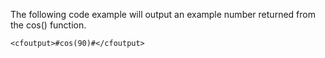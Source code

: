 The following code example will output an example number returned from the cos() function.

```lucee
<cfoutput>#cos(90)#</cfoutput>
```